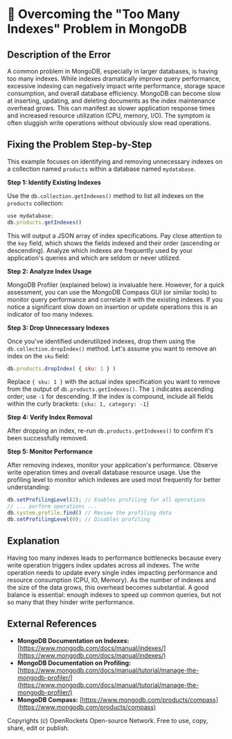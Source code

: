 # 🐞 Overcoming the "Too Many Indexes" Problem in MongoDB


## Description of the Error

A common problem in MongoDB, especially in larger databases, is having too many indexes. While indexes dramatically improve query performance, excessive indexing can negatively impact write performance, storage space consumption, and overall database efficiency.  MongoDB can become slow at inserting, updating, and deleting documents as the index maintenance overhead grows. This can manifest as slower application response times and increased resource utilization (CPU, memory, I/O).  The symptom is often sluggish write operations without obviously slow read operations.

## Fixing the Problem Step-by-Step

This example focuses on identifying and removing unnecessary indexes on a collection named `products` within a database named `mydatabase`.

**Step 1: Identify Existing Indexes**

Use the `db.collection.getIndexes()` method to list all indexes on the `products` collection:

```javascript
use mydatabase;
db.products.getIndexes()
```

This will output a JSON array of index specifications.  Pay close attention to the `key` field, which shows the fields indexed and their order (ascending or descending).  Analyze which indexes are frequently used by your application's queries and which are seldom or never utilized.

**Step 2: Analyze Index Usage**

MongoDB Profiler (explained below) is invaluable here. However, for a quick assessment, you can use the MongoDB Compass GUI (or similar tools) to monitor query performance and correlate it with the existing indexes.  If you notice a significant slow down on insertion or update operations this is an indicator of too many indexes.

**Step 3: Drop Unnecessary Indexes**

Once you've identified underutilized indexes, drop them using the `db.collection.dropIndex()` method.  Let's assume you want to remove an index on the `sku` field:

```javascript
db.products.dropIndex( { sku: 1 } )
```
Replace `{ sku: 1 }` with the actual index specification you want to remove from the output of `db.products.getIndexes()`.  The `1` indicates ascending order; use `-1` for descending.  If the index is compound, include all fields within the curly brackets: `{sku: 1, category: -1}`

**Step 4: Verify Index Removal**

After dropping an index, re-run `db.products.getIndexes()` to confirm it's been successfully removed.

**Step 5: Monitor Performance**

After removing indexes, monitor your application's performance. Observe write operation times and overall database resource usage.  Use the profiling level to monitor which indexes are used most frequently for better understanding:

```javascript
db.setProfilingLevel(2); // Enables profiling for all operations
// ... perform operations ...
db.system.profile.find() // Review the profiling data
db.setProfilingLevel(0); // Disables profiling
```

## Explanation

Having too many indexes leads to performance bottlenecks because every write operation triggers index updates across all indexes. The write operation needs to update every single index impacting performance and resource consumption (CPU, IO, Memory).  As the number of indexes and the size of the data grows, this overhead becomes substantial.  A good balance is essential: enough indexes to speed up common queries, but not so many that they hinder write performance.

## External References

* **MongoDB Documentation on Indexes:** [https://www.mongodb.com/docs/manual/indexes/](https://www.mongodb.com/docs/manual/indexes/)
* **MongoDB Documentation on Profiling:** [https://www.mongodb.com/docs/manual/tutorial/manage-the-mongodb-profiler/](https://www.mongodb.com/docs/manual/tutorial/manage-the-mongodb-profiler/)
* **MongoDB Compass:** [https://www.mongodb.com/products/compass](https://www.mongodb.com/products/compass)


Copyrights (c) OpenRockets Open-source Network. Free to use, copy, share, edit or publish.

